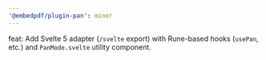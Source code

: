 ```yaml
---
'@embedpdf/plugin-pan': minor
---
```


feat: Add Svelte 5 adapter (`/svelte` export) with Rune-based hooks (`usePan`, etc.) and `PanMode.svelte` utility component.
